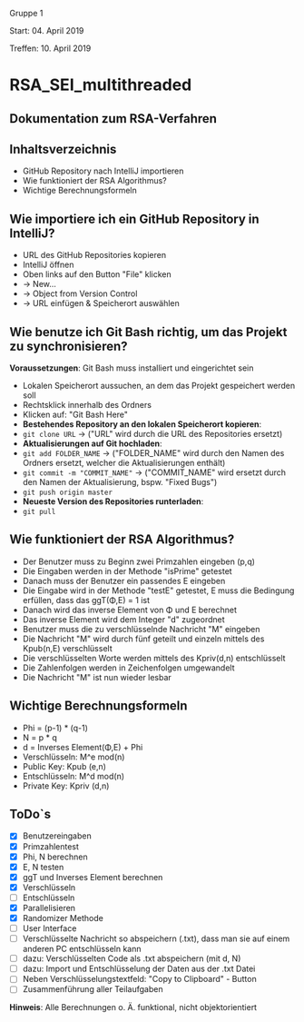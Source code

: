 Gruppe 1

Start: 04. April 2019

Treffen: 10. April 2019

# **RSA_SEI_multithreaded**

## Dokumentation zum RSA-Verfahren

## Inhaltsverzeichnis
* GitHub Repository nach IntelliJ importieren
* Wie funktioniert der RSA Algorithmus?
* Wichtige Berechnungsformeln

## Wie importiere ich ein GitHub Repository in IntelliJ?
* URL des GitHub Repositories kopieren
* IntelliJ öffnen
* Oben links auf den Button "File" klicken
* -> New...
* -> Object from Version Control
* -> URL einfügen & Speicherort auswählen

## Wie benutze ich Git Bash richtig, um das Projekt zu synchronisieren?
**Voraussetzungen**: Git Bash muss installiert und eingerichtet sein
* Lokalen Speicherort aussuchen, an dem das Projekt gespeichert werden soll
* Rechtsklick innerhalb des Ordners
* Klicken auf: "Git Bash Here"
* **Bestehendes Repository an den lokalen Speicherort kopieren**:
* `git clone URL` -> ("URL" wird durch die URL des Repositories ersetzt)
* **Aktualisierungen auf Git hochladen**:
* `git add FOLDER_NAME` -> ("FOLDER_NAME" wird durch den Namen des Ordners ersetzt, welcher die Aktualisierungen enthält)
* `git commit -m "COMMIT_NAME"` -> ("COMMIT_NAME" wird ersetzt durch den Namen der Aktualisierung, bspw. "Fixed Bugs")
* `git push origin master`
* **Neueste Version des Repositories runterladen**:
* `git pull`

## Wie funktioniert der RSA Algorithmus?
* Der Benutzer muss zu Beginn zwei Primzahlen eingeben (p,q)
* Die Eingaben werden in der Methode "isPrime" getestet
* Danach muss der Benutzer ein passendes E eingeben
* Die Eingabe wird in der Methode "testE" getestet, E muss die Bedingung erfüllen, dass das ggT(Φ,E) = 1 ist
* Danach wird das inverse Element von Φ und E berechnet
* Das inverse Element wird dem Integer "d" zugeordnet
* Benutzer muss die zu verschlüsselnde Nachricht "M" eingeben
* Die Nachricht "M" wird durch fünf geteilt und einzeln mittels des Kpub(n,E) verschlüsselt
* Die verschlüsselten Worte werden mittels des Kpriv(d,n) entschlüsselt
* Die Zahlenfolgen werden in Zeichenfolgen umgewandelt
* Die Nachricht "M" ist nun wieder lesbar

## Wichtige Berechnungsformeln
* Phi = (p-1) * (q-1)
* N = p * q
* d = Inverses Element(Φ,E) + Phi
* Verschlüsseln: M^e mod(n)
* Public Key: Kpub (e,n)
* Entschlüsseln: M^d mod(n)
* Private Key: Kpriv (d,n)

## ToDo`s
* [x] Benutzereingaben
* [x] Primzahlentest
* [x] Phi, N berechnen
* [x] E, N testen
* [x] ggT und Inverses Element berechnen
* [x] Verschlüsseln
* [ ] Entschlüsseln
* [x] Parallelisieren
* [x] Randomizer Methode
* [ ] User Interface
* [ ] Verschlüsselte Nachricht so abspeichern (.txt), dass man sie auf einem anderen PC entschlüsseln kann
* [ ] dazu: Verschlüsselten Code als .txt abspeichern (mit d, N)
* [ ] dazu: Import und Entschlüsselung der Daten aus der .txt Datei
* [ ] Neben Verschlüsselungstextfeld: "Copy to Clipboard" - Button
* [ ] Zusammenführung aller Teilaufgaben

**Hinweis**: Alle Berechnungen o. Ä. funktional, nicht objektorientiert
